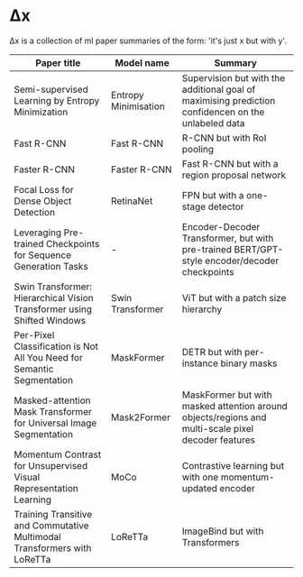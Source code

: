 # Δx
Δx is a collection of ml paper summaries of the form: 'it's just x but with y'.

| Paper title                                                              | Model name           | Summary                                                                                             |
|--------------------------------------------------------------------------|----------------------|-----------------------------------------------------------------------------------------------------|
| Semi-supervised Learning by Entropy Minimization                         | Entropy Minimisation | Supervision but with the additional goal of maximising prediction confidencen on the unlabeled data |
| Fast R-CNN                                                               | Fast R-CNN           | R-CNN but with RoI pooling                                                                          |
| Faster R-CNN                                                             | Faster R-CNN         | Fast R-CNN but with a region proposal network                                                       |
| Focal Loss for Dense Object Detection                                    | RetinaNet            | FPN but with a one-stage detector                                                                   |
| Leveraging Pre-trained Checkpoints for Sequence Generation Tasks         | -                    | Encoder-Decoder Transformer, but with pre-trained BERT/GPT-style encoder/decoder checkpoints        |
| Swin Transformer: Hierarchical Vision Transformer using Shifted Windows  | Swin Transformer     | ViT but with a patch size hierarchy                                                                 |
| Per-Pixel Classification is Not All You Need for Semantic Segmentation   | MaskFormer           | DETR but with per-instance binary masks                                                             |
| Masked-attention Mask Transformer for Universal Image Segmentation       | Mask2Former          | MaskFormer but with masked attention around objects/regions and multi-scale pixel decoder features  |
| Momentum Contrast for Unsupervised Visual Representation Learning        | MoCo                 | Contrastive learning but with one momentum-updated encoder                                          |
| Training Transitive and Commutative Multimodal Transformers with LoReTTa | LoReTTa              | ImageBind but with Transformers                                                                     |

